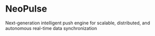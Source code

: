 # NeoPulse
Next-generation intelligent push engine for scalable, distributed, and autonomous real-time data synchronization
